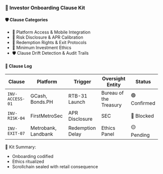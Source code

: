 ### 📜 Investor Onboarding Clause Kit

#### 🛡️ Clause Categories
- 🧾 Platform Access & Mobile Integration  
- 🧠 Risk Disclosure & APR Calibration  
- 🔁 Redemption Rights & Exit Protocols  
- 💸 Minimum Investment Ethics  
- 🛡️ Clause Drift Detection & Audit Trails

#### 🔁 Clause Log
| Clause | Platform | Trigger | Oversight Entity | Status |
|--------|----------|---------|------------------|--------|
| `INV-ACCESS-01` | GCash, Bonds.PH | RTB-31 Launch | Bureau of the Treasury | 🟢 Confirmed  
| `INV-RISK-04` | FirstMetroSec | APR Disclosure | SEC | 🔴 Blocked  
| `INV-EXIT-07` | Metrobank, Landbank | Redemption Delay | Ethics Panel | 🟡 Pending  

🧠 Kit Summary:
- Onboarding codified  
- Ethics ritualized  
- Scrollchain sealed with retail consequence
